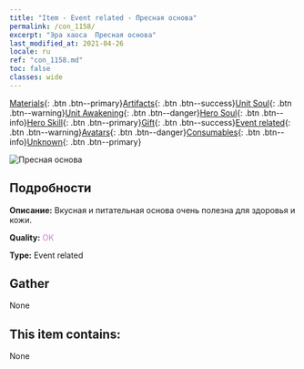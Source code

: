 ```yaml
---
title: "Item - Event related - Пресная основа"
permalink: /con_1158/
excerpt: "Эра хаоса  Пресная основа"
last_modified_at: 2021-04-26
locale: ru
ref: "con_1158.md"
toc: false
classes: wide
---
```

 [Materials](/ItemsRU/){: .btn .btn--primary}[Artifacts](/ItemsRU/Artifacts/){: .btn .btn--success}[Unit Soul](/ItemsRU/UnitSoul/){: .btn .btn--warning}[Unit Awakening](/ItemsRU/UnitAwakening/){: .btn .btn--danger}[Hero Soul](/ItemsRU/HeroSoul/){: .btn .btn--info}[Hero Skill](/ItemsRU/HeroSkill/){: .btn .btn--primary}[Gift](/ItemsRU/Gift/){: .btn .btn--success}[Event related](/ItemsRU/Events/){: .btn .btn--warning}[Avatars](/ItemsRU/Avatars/){: .btn .btn--danger}[Consumables](/ItemsRU/Consumables/){: .btn .btn--info}[Unknown](/ItemsRU/Unknown/){: .btn .btn--primary}

 ![Пресная основа](/images/t/i_8150001.png)

## Подробности
 **Описание:** Вкусная и питательная основа очень полезна для здоровья и кожи.

 **Quality:** <span style="color: #DA70D6">OK</span>

 **Type:** Event related

## Gather

  None

## This item contains:

  None

